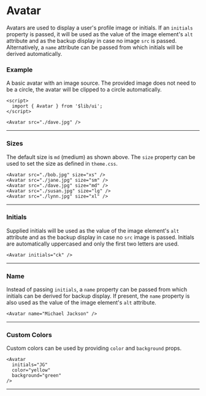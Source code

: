 <script>
	import { Avatar } from '$lib/ui';
  import Tables from './Tables.svelte';
</script>

# Avatar

Avatars are used to display a user's profile image or initials. If an `initials` property is passed, it will
be used as the value of the image element's `alt` attribute and as the backup display in case no image
`src` is passed. Alternatively, a `name` attribute can be passed from which initials will be
derived automatically. 

<!-- Todo: The image for
an avatar may be supplied as a url supplied to the <code>src</code> property or as a named
<code>image</code>slot which makes it possible for example to use
<a href="https://kit.svelte.dev/docs/images" target="_blank"
	>Svelte's <code>enhanced-img</code> package</a
> to supply a retina-friendly, best available format image. 
-->

### Example

A basic avatar with an image source. The provided image does not need to be a circle, the avatar will
be clipped to a circle automatically.

```svelte
<script>
  import { Avatar } from '$lib/ui';
</script>

<Avatar src="./dave.jpg" />
```

<Avatar src="/avatars/m2.jpg" />

---

### Sizes

The default size is `md` (medium) as shown above. The `size` property can be used to set the size as defined in
`theme.css`.

```svelte
<Avatar src="./bob.jpg" size="xs" />
<Avatar src="./jane.jpg" size="sm" />
<Avatar src="./dave.jpg" size="md" />
<Avatar src="./susan.jpg" size="lg" />
<Avatar src="./lynn.jpg" size="xl" />
```
<div class="flex items-center gap-2">
	<Avatar src="/avatars/m1.jpg" size="xs" />
	<Avatar src="/avatars/f1.jpg" size="sm" />
	<Avatar src="/avatars/m2.jpg" size="md" />
	<Avatar src="/avatars/f2.jpg" size="lg" />
	<Avatar src="/avatars/f3.jpg" size="xl" />
</div>

---

### Initials

Supplied initials will be used as the value of the image element's `alt` attribute and as the backup display in case no
`src` image is passed. Initials are automatically uppercased and only the first two letters are used.

```svelte
<Avatar initials="ck" />
```
<Avatar initials="ck" />

---

### Name

Instead of passing `initials`, a `name` property can be passed from which initials can be derived for backup display.
If present, the `name` property is also used as the value of the image element's `alt` attribute.

```svelte
<Avatar name="Michael Jackson" />
```
<Avatar name="Michael Jackson" />

---

### Custom Colors

Custom colors can be used by providing `color` and `background` props.

```svelte
<Avatar 
  initials="JG" 
  color="yellow" 
  background="green" 
/>
```
<Avatar initials="JG" color="yellow" background="green" />

---

<Tables />